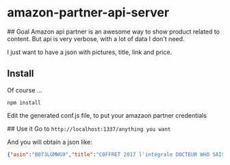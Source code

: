 # amazon-partner-api-server

## Goal
Amazon api partner is an awesome way to show product related to content.
But api is very verbose, with a lot of data I don't need.

I just want to have a json with pictures, title, link and price.

## Install

Of course ...

``
npm install
``

Edit the generated conf.js file, to put your amazaon partner credentials

## Use it
Go to
``
http://localhost:1337/anything you want
``

And you will obtain a json like:
```json
{"asin":"B073LGMWG9","title":"COFFRET 2017 l'intégrale DOCTEUR WHO SAISONS 1 à 9 + 2 épisodes spéciaux + en bonus : les secrets du docteur enfin révélés !","url":"https://www.amazon.fr/COFFRET-lint%C3%A9grale-DOCTEUR-%C3%A9pisodes-sp%C3%A9ciaux/dp/B073LGMWG9?SubscriptionId=AKIAILCDWDHURXF775TQ&tag=gkdv-21&linkCode=xm2&camp=2025&creative=165953&creativeASIN=B073LGMWG9","pictures":{"small":{"url":"https://images-eu.ssl-images-amazon.com/images/I/41VXOtL5lJL._SL75_.jpg","height":54,"width":75},"medium":{"url":"https://images-eu.ssl-images-amazon.com/images/I/41VXOtL5lJL._SL160_.jpg","height":115,"width":160},"large":{"url":"https://images-eu.ssl-images-amazon.com/images/I/41VXOtL5lJL.jpg","height":359,"width":500}},"price":{"currency":"EUR","amountInCents":7107,"amount":71.07}}
```
